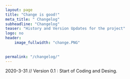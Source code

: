 ```yaml
---
layout: page
title: "Change is good!"
meta_title: " Changelog"
subheadline: "Changelog"
teaser: "History and Version Updates for the project"
logo: no
header:
    image_fullwidth: "change.PNG"
    
    
permalink: "/changelog/"
---
```


2020-3-31 // Version 0.1
:   Start of Coding and Desing.



 
